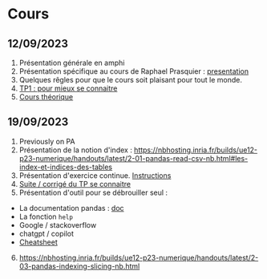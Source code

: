 # Cours

## 12/09/2023

1. Présentation générale en amphi
2. Présentation spécifique au cours de Raphael Prasquier : [presentation](https://www.beautiful.ai/player/-Ne7SLYMyc_r3QhZmapD)
3. Quelques rêgles pour que le cours soit plaisant pour tout le monde.
3. [TP1 : pour mieux se connaitre](tp1-se-connaitre.md)
4. [Cours théorique](https://nbhosting.inria.fr/builds/ue12-p23-numerique/handouts/latest/2-01-pandas-read-csv-nb.html#python-numerique-les-tables-de-donnees)

## 19/09/2023

1. Previously on PA
2. Présentation de la notion d'index : https://nbhosting.inria.fr/builds/ue12-p23-numerique/handouts/latest/2-01-pandas-read-csv-nb.html#les-index-et-indices-des-tables
3. Présentation d'exercice continue. [Instructions](TP-devoir.md)
4. [Suite / corrigé du TP se connaitre](se-connaitre.ipynb)
5. Présentation d'outil pour se débrouiller seul :
  * La documentation pandas : [doc](https://pandas.pydata.org/)
  * La fonction `help`
  * Google / stackoverflow
  * chatgpt / copilot
  * [Cheatsheet](https://nbhosting.inria.fr/builds/ue12-p23-numerique/handouts/latest/2-01-pandas-read-csv-nb.html#les-index-et-indices-des-tables)
6. https://nbhosting.inria.fr/builds/ue12-p23-numerique/handouts/latest/2-03-pandas-indexing-slicing-nb.html
